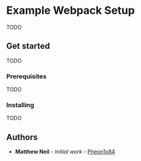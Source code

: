 # Example Webpack Setup
TODO

## Get started
TODO

### Prerequisites
TODO

### Installing
TODO

## Authors

* **Matthew Neil** - *Initial work* - [Pheon1x84](https://github.com/Phoen1x84)